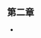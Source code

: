 ## 第二章

* <script> 元素放在 <body> 最后可以加快网页展示的速度

#### 在 XHTML 中的语法

* 32页 P14

#### <noscript>元素

* 在下列情况才会显示
  * 浏览器不支持脚本
  * 浏览器支持脚本，但脚本被禁用



## 第三章

* 其他类型和 Boolean 之间的转换

|  数据类型  | 转换为 true 的值 | 转换为  false 的值 |
| :----: | :---------: | :-----------: |
| String |     非空      |      ""       |
| Number |   非零和无穷大    |    0 和 NaN    |
| Object |    任何对象     |     null      |

### 位操作

#### 左移

```javascript
<<

2 << 5 = 64
-2 << 5 = -64
// 左移不会改变符号
```

#### 有符号右移

```javascript
>>
// 符号位不动
```

#### 无符号右移

```javascript
>>>
// 符号位一起移动
```

### 函数

#### 参数

* 函数定义的参数和传入的参数并不需要一一对应，可以通过 argument[*] 访问。
* func( p0, p1, p2, p3, …… ) 和 argument
    * p0 = argument[0]
    * p1 = argument[1]
    * p* = argument[*]



## 第四章
* P86

### 基本类型值和引用类型

* 基本类型值
    * 简单数据段
    * 复制赋值
    * ![](image/基本类复制.png)

* 引用类型值
    * 由多值构成的对象
    * 复制赋值
    * ![](image/引用类复制.png)

* 传递参数
    * 函数的参数是按值传递的，和把值从一个变量复制到另一个变量一样

* 检查类型
    * typeof
        * 确定一个值是哪种基本类型 
    * instanceof
        * 确定一个值是哪种引用类型 

    ```javascript
    result = variable instanceof constructor
    // 根据他的原型链来识别
    ```

### 执行环境及作用域

* 每个执行环境都有一个与之关联的变量对象，环境中定义的所有变量和函数都保存在这个对象中
  
* 每个函数都有自己的执行环境，当执行流进入一个函数时，函数的环境就会被推入一个环境栈中，而在函数执行后，栈将其环境弹出。

* 全局执行环境
    * 变量对象始终是作用域链中的最后一个对象
    * Web 浏览器中，全局执行环境被认为是 window 对象
  
* 延长作用域链
    * try-catch 语句的 catch 块
    * with 语句

* 没有块级作用域
    * if and for 内部声明的变量，在语句块外部仍可以访问
    * 声明变量
        * 如果初始化变量时没有用 var 声明，改变量会自动被添加到全局环境

### 垃圾回收
* 标记清除
    * 销毁那些带标记的值并回收它们所占用的内存空间 

* 引用计数
    * 循环引用会导致计数永远不为0，变量无法回收，导致内存泄露问题

### 管理内存
* 解除引用
    * 占用更少的内存可以让页面获得更好的性能
    * 执行中的代码保存必要的数据，一旦数据不再有用，将其值设置为 null 来释放其引用
  ```javascript
    function createPerson(name){
        var localPerson = new Object();
        localPerson.name = name;
        return localPerson;
    }
    var globalPerson = createPerson("Nicholas"); 
    // 手工解除 globalPerson 的引用 
    globalPerson = null;
  ```



## 第五章
* P101

### Objetc 类型
* 创建实例
    ```javascript
    var person = new Object();
    person.name = "Jack";
    person.age = 29;
    ```
    
    ```javascript
    var person = {
        name : "Jack",
        age : 29
    };
    ```
* 访问对象属性
    ```javascript
    person.name;
    // or
    person["name"];
    ```
    * 方括号访问的优点
        * 可以通过变量访问
            ```javascript
            var personName = "name";
            person[personName];
            ```
        * 属性名中包含导致语法错误的字符
            ```javascript
            person["first name"];
            ```

### Array 类型
* 创建实例
    ```javascript
    var color = new Array();
    var color = new Array("red", "blue", "green");
    // or
    var color = ["red", "blue", "green"];
    color.length;   // length 不只是只读
    color.length = 2;
    // 在数组末尾添加新项
    color[color.length] = ***;
    ```
* 检查数组
    * Array.isArray()

* 栈方法
    ```javascript
    var colors = new Array();
    colors.push("red", "green"); 
    colors.push("black");

    var item = colors.pop();
    alert(item);            //"black"
    alert(colors.length);   //2
    ```

* 队列方法
    ```javascript
    Array.push(**);
    Array.shift();      // 从队列前推出一个
    // or
    Array.unshift(**);  // 从队列前插入一个
    Array.pop();
    ```

* 重排序方法
    * reverse()
        * 反转数组顺序
    * sort()
        * P110

* 操作方法
    * concat()
    * slice()
    * splice()
        * 删除
            * splice(参数1, 参数2)
        * 插入 / 替换
            * 3个或更多参数
        * splice() 会返回一个数组，包含从原数组中删除的项
        
* 位置方法
    * indexOf()
    * lastIndexOf()
        * 均使用 === 判断

* 迭代方法
    * every()
    * filter()
    * forEach()
    * map()
    * some()

* 归并方法
    * reduce()
        * 从数组的第一项开始逐个遍历到最后
    * reduceRight()
        * 从数组最后一项开始，向前遍历到第一项

### Date 类型
P116
* var now = new Date();
* 设置日期
    * Date.parse()
        ```javascript
        var now = new Date( Date.parse("6/13/2017") );
        var now = new Date( Date.parse("May 5, 2017") );
        // or
        var now = new Date("6/13/2017");
        var now = new Date("May 5, 2017");
        ```
    * Date.UTC()
         ```javascript
        // GMT 时间2000年1月1日午夜零时
        var t = new Date( Date.UTC(2000, 0) );
        
        // GMT 时间2005年5月5日下午5:55:55
        var t = new Date( Date.UTC(2005, 4, 5, 17, 55, 55) );
            
        // or 以下是基于本地时区
        var t = new Date( 2000, 0 );
        var t = new Date( 2005, 4, 5, 17, 55, 55 );
        ```
    * Date.now()
    * Date.valueOf()
        * 返回日期的毫秒表示
        * 日期直接比较大小

### RegExp 类型
P121
* var expression = / pattern / flags;
* var expression = new RegExp("pattern", "flags");
    * pattern
        * 正则表达式
    * flag
        * 标志，标明正则表达式的行为
        * g
            * 全局模式
        * i
            * 不区分大小写
        * m
            * 多行模式
    * 元字符
        * ()
        * []
        * {}
        * \
        * ^
        * $
        * ?
        * \*
        * \+
        * .
        * 如果匹配字符串中包含这些字符，必须使用 \ 进行转义

* 实例属性
    * global
    * ignoreCase
    * multiline
    * lastIndex
        * 整数，开始搜索下一个匹配的字符位置，从0开始
    * source
        * 正则表达式的字符串表示

* 实例方法
    * exec()
        * g 标志
            * 不设置
                * 同一字符串上多次调用将始终返回第一个匹配项的信息
            * 设置
                * 每次调用都会在字符串中继续查找新匹配项
    * test()
        * return boolean
        * 目标字符串与某个模式是否匹配
    * toString
    * toLocalString

* RegExp 构造函数属性

### Function 类型
P128
```javascript
    function sun(sum1, sum2){ return sum1+sum2; }
    // or
    var sum = function(sum1, sum2){ return sum1+sum2; };
    // sum 是指向函数体的指针
```
* 作为值的函数
    * 函数可以作为参数传入，也可以作为结果返回

* sort()函数？？？

* 函数内部属性
    * arguments
        * arguments.callee
    * this
        ```javascript
        window.color = "red";
        var o = { color: "blue" };
        
        function sayColor(){
            alert( this.color );
        }
        
        sayColor();         // red
        o.sayColor = sayColor;
        o.sayColor();       // blue
        ```
    * caller
        * 保存调用当前函数的引用
        * arguments.callee.caller
    * apply()
        * 传入两个参数，第一个是作用域，第二个是 arguments 或者 一个 Array
    * call()
        * 第一个参数是作用域，后面是逐个参数
        * 真正强大之处在于扩充函数赖以运行的作用域
            ```javascript
            window.color = "red";
            var o = { color: "blue " };
            
            function sayColor(){
                alert( this.color );
            }
            
            sayColor();             // red
            sayColor.call(this);    // red
            sayColor.call(window);  // red
            sayColor.call(o);       // blue
            ```
    * bind()    
        ```javascript
            window.color = "red";
            var o = { color: "blue " };
            
            function sayColor(){
                alert( this.color );
            }
            
            var mySayColor = sayColor.bind(o);
            mySayColor();           // blue
            ```
### 基本包装类型
P136
* Number
    * toFixed()
        * 按照指定小数位
    * toExponential()
        * 数学计数法
    * toPrecision()

* String
    * 字符方法
        * charAt()
        * charCodeAt()
    * 字符串操作方法
        * concat()
        * slice()
        * substring()
        * substr()
    * 字符串位置方法
        * indexOf()
        * lastIndexOf()
    * 字符串大小写转换
        * toLowerCase()
        * toUpperCase()
    * 字符串的模式匹配方法
        * match()
            * 参数，要么是一个正则表达式，要么是一个 RegExp 对象
        * search()
            * 返回字符串中第一个匹配项的索引
        * replace()
            * 第一个参数可以是一个正则表达式，也可以是一个字符串
            * 第二个参数可以是一个字符串，也可以是个函数
            * P145！！！？？？
        * split()
            * 将结果保存在数组中返回
        * localCompare()
        * fromCharCode()
            * 接收一个或者多个字符编码，转换为一个字符串

### 单体内置对象
P148
* Global 对象
    * URI 编码方法
        * encodeURI()
            * 将空格替换为 %20
        * encodeURIComponent()
        * decodeURI()
        * decodeURIComponent()
    * eval()
        * 接受一个参数，要执行的 ECMAScript 字符串
        * eval( "alert('hi')" );

* Math 对象
    * 最值
        * Math.max( num0, num1, …… )
        * Math.min( num0, num1, …… )
        * 对于数组
            * Math.max.apply( Math, Array );
    * 舍入方法
        * ceil()
            * 向上舍入
        * floor()
            * 向下舍入
        * round()
            * 标准舍入
        * selectFrom()
            * 传入最小值和最大值，返回两个值之间任一个
        * ……












